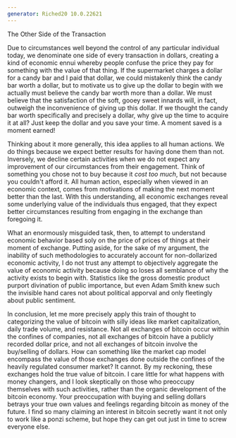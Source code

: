 ```yaml
---
generator: Riched20 10.0.22621
---
```


The Other Side of the Transaction

Due to circumstances well beyond the control of any particular
individual today, we denominate one side of every transaction in
dollars, creating a kind of economic ennui whereby people confuse the
price they pay for something with the value of that thing. If the
supermarket charges a dollar for a candy bar and I paid that dollar, we
could mistakenly think the candy bar worth a dollar, but to motivate us
to give up the dollar to begin with we actually must believe the candy
bar worth more than a dollar. We must believe that the satisfaction of
the soft, gooey sweet innards will, in fact, outweigh the inconvenience
of giving up this dollar. If we thought the candy bar worth specifically
and precisely a dollar, why give up the time to acquire it at all? Just
keep the dollar and you save your time. A moment saved is a moment
earned!

Thinking about it more generally, this idea applies to all human
actions. We do things because we expect better results for having done
them than not. Inversely, we decline certain activities when we do not
expect any improvement of our circumstances from their engagement. Think
of something you chose not to buy because it *cost too much*, but not
because you couldn\'t afford it. All human action, especially when
viewed in an economic context, comes from motivations of making the next
moment better than the last. With this understanding, all economic
exchanges reveal some underlying value of the individuals thus engaged,
that they expect better circumstances resulting from engaging in the
exchange than foregoing it.

What an enormously misguided task, then, to attempt to understand
economic behavior based soly on the price of prices of things at their
moment of exchange. Putting aside, for the sake of my argument, the
inability of such methodologies to accurately account for non-dollarized
economic activity, I do not trust any attempt to objectively aggregate
the value of economic activity because doing so loses all semblance of
why the activity exists to begin with. Statistics like the gross
domestic product purport divination of public importance, but even Adam
Smith knew such the invisible hand cares not about political apporval
and only fleetingly about public sentiment.

In conclusion, let me more precisely apply this train of thought to
categorizing the value of bitcoin with silly ideas like market
capitalization, daily trade volume, and resistance. Not all exchanges of
bitcoin occur within the confines of companies, not all exchanges of
bitcoin have a publicly recorded dollar price, and not all exchanges of
bitcoin involve the buy/selling of dollars. How can something like the
market cap model encompass the value of those exchanges done outside the
confines of the heavily regulated consumer market? It cannot. By my
reckoning, these exchanges hold the true value of bitcoin. I care little
for what happens with money changers, and I look skeptically on those
who preoccupy themselves with such activities, rather than the organic
development of the bitcoin economy. Your preoccupation with buying and
selling dollars betrays your true own values and feelings regarding
bitcoin as money of the future. I find so many claiming an interest in
bitcoin secretly want it not only to work like a ponzi scheme, but hope
they can get out just in time to screw everyone else.
